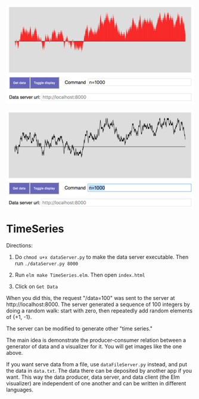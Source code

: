 ![Bar graph of random walk](./image/barGraph.png)

![Line graph of random walk](./image/lineGraph.png)

TimeSeries
==========

Directions:

1. Do `chmod u+x dataServer.py` to make the data server
   executable.  Then run `./dataServer.py 8000`

2. Run `elm make TimeSeries.elm`. Then open `index.html`

3. Click on `Get Data`

When you did this, the request "/data=100" was sent
to the server at http://localhost:8000. The server generated a sequence
of 100 integers by doing a random walk: start with zero, then
repeatedly add random elements of {+1, -1}.

The server can be modified to generate other "time series."

The main idea is demonstrate the producer-consumer relation
between a generator of data and a visualizer for it.  You will
get images like the one above.

If you want serve data from a file, use `dataFileServer.py` instead,
and put the data in `data.txt`. The data there can be deposited by
another app if you want.  This way the data producer, data server,
and data client (the Elm visualizer) are independent of one another
and can be written in different languages.    
